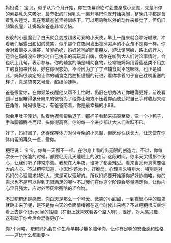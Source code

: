 ---
---

妈妈说： 
宝贝，似乎从六个月开始，你在夜幕降临时会变身成小恶魔，先是不停的索要乳头来吸吮，最夸张的时候乳头一离开嘴巴你就开始哭闹，整晚几乎都是含着乳头睡觉，现在我跟爸爸坚持训练下，可以用吸吮以外的动作来接觉了，但仍旧频繁夜醒，让妈妈和爸爸非常苦恼。  

夜晚的小恶魔到了白天就会变成超级可爱的小天使，早上一醒来就会咿呀唱歌，冲着我们展露出甜甜的微笑，似乎那个在夜间发出凛冽哭声的小女孩不是你一样。你会对着很多人微笑，爷爷奶奶，妈妈爸爸的同事朋友，游泳馆阿姨，路上的行人，还会在妈妈没空理你时自己快乐的玩玩具自嗨，偶尔在听到大人们讨论事情时，会也吼上几句，表示参与。你的辅食的确是辅助食物，经常被妈妈用香蕉这类不用加工的食物来代替，好在你很恋奶，不会因为加了丁点辅食就不吃咪咪，也正是如此，妈妈很淡定的让你的辅食之路曲折缓慢的行进，看你拿着勺子自己往嘴里塞的样子，真是搞笑又可爱，超级萌娃啊。  

爸爸很爱你，在你频繁夜醒他又帮不上忙时，仍旧在想办法让你睡得更好，前晚看到平日里睡得张牙舞爪的爸爸为了给你让地方不压着你而使劲将自己手臂收起来缩在角落，妈妈很感动，有爸爸陪着，你是最幸福的小BB。  

你会用肚子使劲，贴着地板匍匐后退了，那样子看起来搞笑至极，像一个小鸭子，手和脚都腾空而起，头仰得高高。你的每一个进步都让大人们雀跃不已。  

好了，妈妈困了，还得保存体力对付今晚的小恶魔，但愿你快快长大，让天使在你体内留的再久一点，爱你。

粑粑说：
宝宝，你每一天都不一样。在你身上看的出无限的创造力。不过，你每次长一个技能的时候，都要经历几天睡眠上的波折。这段时间，你半天哭得那个伤心，让我们听了非常崩溃。我想在大半夜，谁听了都会难受。看来当父母真需要强大的内心。不过粑粑知道，小BB你还太小，好脆弱，心理需求特别大，特别是对妈妈的心理需求特别大。这是可以理解的。所以妈妈要开始跟你好好协商咯，你的需求也不是可以得到无限满足的喔～不过我们在你这个阶段会尽量满足你，让你内心早日强大，应对外面灰常残酷的涩会哟。

不过粑粑还是感慨，你白天是那么一个可爱、微笑的小甜甜，一到夜里心中的魔鬼就跳出来了呢，是不是你白天的负面情绪都在这个时候出来呢？不过粑粑很庆幸你看上去是个很social的姑娘（在街上就喜欢看各个路人呀），很好，对人感兴趣，这有助于你今后会混得更好～

你7个月咯，粑粑妈妈会在你生命早期尽量多陪伴你，让你有足够的安全感和性格——这比什么都重要～

